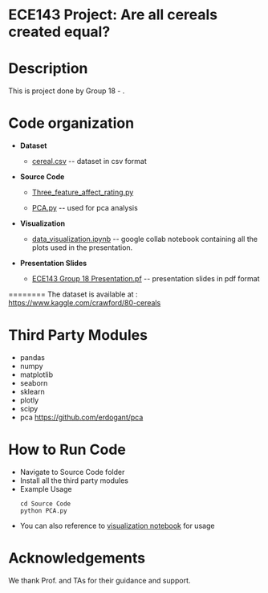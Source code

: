 # ECE143 Project: Are all cereals created equal?

Description
===========
This is project done by Group 18 - .

Code organization
=================

 * **Dataset**
   * [cereal.csv](./Dataset/cereal.csv) -- dataset in csv format
   
 * **Source Code**
   * [Three_feature_affect_rating.py](./Source%20Code/Three_feature_affect_rating.py)
   
   * [PCA.py](./Source%20Code/PCA.py) -- used for pca analysis
 * **Visualization**
    * [data_visualization.ipynb](./Visualizatoin/data_visualisation.ipynb) -- google collab notebook containing all the plots used in the presentation.
  
 * **Presentation Slides**
    * [ECE143 Group 18 Presentation.pf](./Presentation%20Slides/ECE143%20Group%2018%20Presentation.pdf) -- presentation slides in pdf format
 
========
The dataset is available at : https://www.kaggle.com/crawford/80-cereals


Third Party Modules
================
* pandas
* numpy
* matplotlib
* seaborn
* sklearn
* plotly
* scipy
* pca https://github.com/erdogant/pca

How to Run Code
================
* Navigate to Source Code folder
* Install all the third party modules
* Example Usage
    ```
    cd Source Code
    python PCA.py
    ``` 
* You can also reference to [visualization notebook](./Visualizatoin/data_visualisation.ipynb) for usage

Acknowledgements
================
We thank Prof.  and TAs for their guidance and support.

